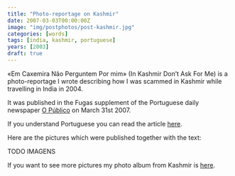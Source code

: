 ```yaml
---
title: "Photo-reportage on Kashmir"
date: 2007-03-03T00:00:00Z
image: "img/postphotos/post-kashmir.jpg"
categories: [words]
tags: [india, kashmir, portuguese]
years: [2003]
draft: true
---
```


«Em Caxemira Não Perguntem Por mim» (In Kashmir Don’t Ask For Me) is a photo-reportage I wrote describing how I was scammed in Kashmir while travelling in India in 2004.
<!--more-->

It was published in the Fugas supplement of the Portuguese daily newspaper [O Público][1] on March 31st 2007.

If you understand Portuguese you can read the article [here][2].

Here are the pictures which were published together with the text:

TODO IMAGENS

If you want to see more pictures my photo album from Kashmir is [here][3].

[1]: http://www.publico.pt/
[2]: /pdf/caxemira-nuno_godinho-2007.pdf
[3]: TODO
